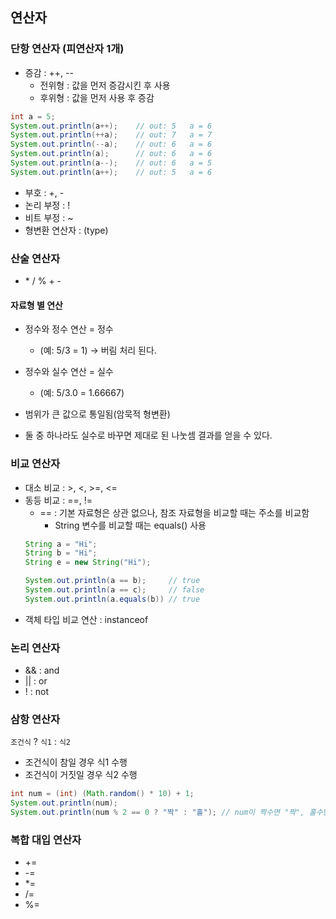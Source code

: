 ## 연산자
### 단항 연산자 (피연산자 1개)
- 증감 : ++, --
    - 전위형 : 값을 먼저 증감시킨 후 사용
    - 후위형 : 값을 먼저 사용 후 증감
```java
int a = 5;
System.out.println(a++);    // out: 5   a = 6
System.out.println(++a);    // out: 7   a = 7
System.out.println(--a);    // out: 6   a = 6
System.out.println(a);      // out: 6   a = 6
System.out.println(a--);    // out: 6   a = 5
System.out.println(a++);    // out: 5   a = 6
```
- 부호 : +, -
- 논리 부정 : !
- 비트 부정 : ~
- 형변환 연산자 : (type)

### 산술 연산자
- \* / % + -

#### 자료형 별 연산
- 정수와 정수 연산 = 정수
    - (예: 5/3 = 1) → 버림 처리 된다.

- 정수와 실수 연산 = 실수
    - (예: 5/3.0 = 1.66667)

- 범위가 큰 값으로 통일됨(암묵적 형변환)
- 둘 중 하나라도 실수로 바꾸면 제대로 된 나눗셈 결과를 얻을 수 있다.


### 비교 연산자
- 대소 비교 : >, <, >=, <=
- 동등 비교 : ==, !=
    - == : 기본 자료형은 상관 없으나, 참조 자료형을 비교할 때는 주소를 비교함
        - String 변수를 비교할 때는 equals() 사용
    ```java
    String a = "Hi";
    String b = "Hi";
    String e = new String("Hi");

    System.out.println(a == b);     // true
    System.out.println(a == c);     // false
    System.out.println(a.equals(b)) // true
    ```
- 객체 타입 비교 연산 : instanceof

### 논리 연산자
- && : and 
- || : or
- ! : not

### 삼항 연산자
`조건식` ? `식1` : `식2`
- 조건식이 참일 경우 식1 수행
- 조건식이 거짓일 경우 식2 수행
```java
int num = (int) (Math.random() * 10) + 1;
System.out.println(num);
System.out.println(num % 2 == 0 ? "짝" : "홀"); // num이 짝수면 "짝", 홀수면 "홀" 출력
```

### 복합 대입 연산자
- += 
- -= 
- *= 
- /= 
- %=